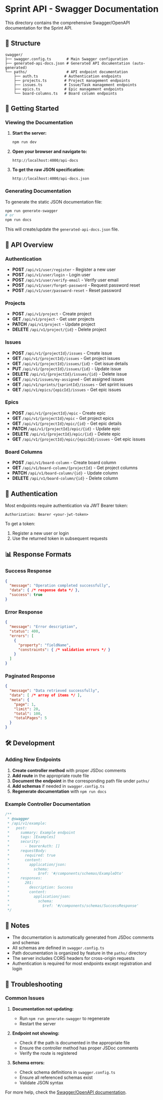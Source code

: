 # Sprint API - Swagger Documentation

This directory contains the comprehensive Swagger/OpenAPI documentation for the Sprint API.

## 📁 Structure

```
swagger/
├── swagger.config.ts       # Main Swagger configuration
├── generated-api-docs.json # Generated API documentation (auto-generated)
└── paths/                  # API endpoint documentation
    ├── auth.ts            # Authentication endpoints
    ├── projects.ts        # Project management endpoints
    ├── issues.ts          # Issue/Task management endpoints
    ├── epics.ts           # Epic management endpoints
    └── board-columns.ts   # Board column endpoints
```

## 🚀 Getting Started

### Viewing the Documentation

1. **Start the server:**
   ```bash
   npm run dev
   ```

2. **Open your browser and navigate to:**
   ```
   http://localhost:4000/api-docs
   ```

3. **To get the raw JSON specification:**
   ```
   http://localhost:4000/api-docs.json
   ```

### Generating Documentation

To generate the static JSON documentation file:

```bash
npm run generate-swagger
# or
npm run docs
```

This will create/update the `generated-api-docs.json` file.

## 📖 API Overview

### Authentication
- **POST** `/api/v1/user/register` - Register a new user
- **POST** `/api/v1/user/login` - Login user
- **POST** `/api/v1/user/verify-email` - Verify user email
- **POST** `/api/v1/user/forget-password` - Request password reset
- **POST** `/api/v1/user/password-reset` - Reset password

### Projects
- **POST** `/api/v1/project` - Create project
- **GET** `/api/v1/project` - Get user projects
- **PATCH** `/api/v1/project` - Update project
- **DELETE** `/api/v1/project/{id}` - Delete project

### Issues
- **POST** `/api/v1/{projectId}/issues` - Create issue
- **GET** `/api/v1/{projectId}/issues` - Get project issues
- **GET** `/api/v1/{projectId}/issues/{id}` - Get issue details
- **PUT** `/api/v1/{projectId}/issues/{id}` - Update issue
- **DELETE** `/api/v1/{projectId}/issues/{id}` - Delete issue
- **GET** `/api/v1/issues/my-assigned` - Get assigned issues
- **GET** `/api/v1/sprints/{sprintId}/issues` - Get sprint issues
- **GET** `/api/v1/epics/{epicId}/issues` - Get epic issues

### Epics
- **POST** `/api/v1/{projectId}/epic` - Create epic
- **GET** `/api/v1/{projectId}/epic` - Get project epics
- **GET** `/api/v1/{projectId}/epic/{id}` - Get epic details
- **PATCH** `/api/v1/{projectId}/epic/{id}` - Update epic
- **DELETE** `/api/v1/{projectId}/epic/{id}` - Delete epic
- **GET** `/api/v1/{projectId}/epic/{epicId}/issues` - Get epic issues

### Board Columns
- **POST** `/api/v1/board-column` - Create board column
- **GET** `/api/v1/board-column/{projectId}` - Get project columns
- **PATCH** `/api/v1/board-column/{id}` - Update column
- **DELETE** `/api/v1/board-column/{id}` - Delete column

## 🔐 Authentication

Most endpoints require authentication via JWT Bearer token:

```
Authorization: Bearer <your-jwt-token>
```

To get a token:
1. Register a new user or login
2. Use the returned token in subsequent requests

## 📊 Response Formats

### Success Response
```json
{
  "message": "Operation completed successfully",
  "data": { /* response data */ },
  "success": true
}
```

### Error Response
```json
{
  "message": "Error description",
  "status": 400,
  "errors": [
    {
      "property": "fieldName",
      "constraints": { /* validation errors */ }
    }
  ]
}
```

### Paginated Response
```json
{
  "message": "Data retrieved successfully",
  "data": [ /* array of items */ ],
  "meta": {
    "page": 1,
    "limit": 20,
    "total": 100,
    "totalPages": 5
  }
}
```

## 🛠️ Development

### Adding New Endpoints

1. **Create controller method** with proper JSDoc comments
2. **Add route** in the appropriate route file
3. **Document the endpoint** in the corresponding path file under `paths/`
4. **Add schemas** if needed in `swagger.config.ts`
5. **Regenerate documentation** with `npm run docs`

### Example Controller Documentation

```typescript
/**
 * @swagger
 * /api/v1/example:
 *   post:
 *     summary: Example endpoint
 *     tags: [Examples]
 *     security:
 *       - bearerAuth: []
 *     requestBody:
 *       required: true
 *       content:
 *         application/json:
 *           schema:
 *             $ref: '#/components/schemas/ExampleDto'
 *     responses:
 *       201:
 *         description: Success
 *         content:
 *           application/json:
 *             schema:
 *               $ref: '#/components/schemas/SuccessResponse'
 */
```

## 📝 Notes

- The documentation is automatically generated from JSDoc comments and schemas
- All schemas are defined in `swagger.config.ts`
- Path documentation is organized by feature in the `paths/` directory
- The server includes CORS headers for cross-origin requests
- Authentication is required for most endpoints except registration and login

## 🐛 Troubleshooting

### Common Issues

1. **Documentation not updating:**
   - Run `npm run generate-swagger` to regenerate
   - Restart the server

2. **Endpoint not showing:**
   - Check if the path is documented in the appropriate file
   - Ensure the controller method has proper JSDoc comments
   - Verify the route is registered

3. **Schema errors:**
   - Check schema definitions in `swagger.config.ts`
   - Ensure all referenced schemas exist
   - Validate JSON syntax

For more help, check the [Swagger/OpenAPI documentation](https://swagger.io/docs/).
